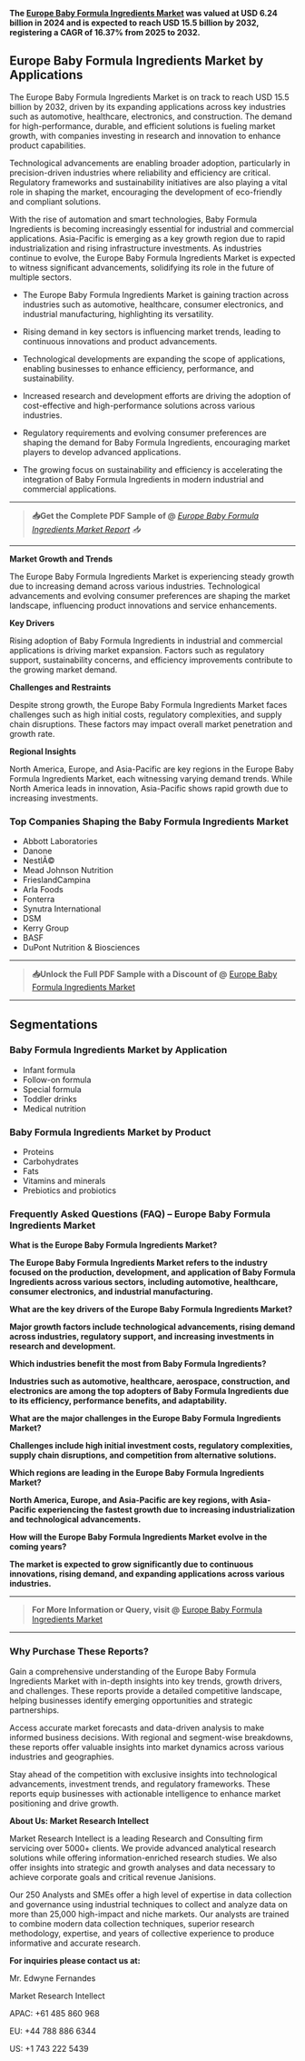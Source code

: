 <p><strong>The <a href="https://www.marketresearchintellect.com/download-sample/?rid=472904&amp;utm_source=Pulse-April-Europe&amp;utm_medium=852">Europe Baby Formula Ingredients Market</a> was valued at USD 6.24 billion in 2024 and is expected to reach USD 15.5 billion by 2032, registering a CAGR of 16.37% from 2025 to 2032.</strong></p><h2>Europe Baby Formula Ingredients Market by Applications&nbsp;</h2><p><p>The Europe Baby Formula Ingredients Market is on track to reach USD 15.5 billion by 2032, driven by its expanding applications across key industries such as automotive, healthcare, electronics, and construction. The demand for high-performance, durable, and efficient solutions is fueling market growth, with companies investing in research and innovation to enhance product capabilities.</p><p>Technological advancements are enabling broader adoption, particularly in precision-driven industries where reliability and efficiency are critical. Regulatory frameworks and sustainability initiatives are also playing a vital role in shaping the market, encouraging the development of eco-friendly and compliant solutions.</p><p>With the rise of automation and smart technologies, Baby Formula Ingredients is becoming increasingly essential for industrial and commercial applications. Asia-Pacific is emerging as a key growth region due to rapid industrialization and rising infrastructure investments. As industries continue to evolve, the Europe Baby Formula Ingredients Market is expected to witness significant advancements, solidifying its role in the future of multiple sectors.</p></p><ul><li><p>The Europe Baby Formula Ingredients Market is gaining traction across industries such as automotive, healthcare, consumer electronics, and industrial manufacturing, highlighting its versatility.</p></li><li><p>Rising demand in key sectors is influencing market trends, leading to continuous innovations and product advancements.</p></li><li><p>Technological developments are expanding the scope of applications, enabling businesses to enhance efficiency, performance, and sustainability.</p></li><li><p>Increased research and development efforts are driving the adoption of cost-effective and high-performance solutions across various industries.</p></li><li><p>Regulatory requirements and evolving consumer preferences are shaping the demand for Baby Formula Ingredients, encouraging market players to develop advanced applications.</p></li><li><p>The growing focus on sustainability and efficiency is accelerating the integration of Baby Formula Ingredients in modern industrial and commercial applications.</p></li></ul><hr /><blockquote><p><strong><span class="font-[700]">📥Get the Complete PDF Sample of @ </span></strong><em><span class="font-[700]"><a href="https://www.marketresearchintellect.com/download-sample/?rid=472904&amp;utm_source=Pulse-April-Europe&amp;utm_medium=852" target="_blank" data-tracking-control-name="article-ssr-frontend-pulse_little-text-block" data-tracking-will-navigate="" data-test-link="">Europe Baby Formula Ingredients Market Report</a>&nbsp;📥</span></em></p></blockquote><hr /><p class="" data-start="77" data-end="360"><strong data-start="77" data-end="105">Market Growth and Trends</strong></p><p class="" data-start="77" data-end="360">The Europe Baby Formula Ingredients Market is experiencing steady growth due to increasing demand across various industries. Technological advancements and evolving consumer preferences are shaping the market landscape, influencing product innovations and service enhancements.</p><p class="" data-start="362" data-end="606"><strong data-start="362" data-end="377">Key Drivers</strong></p><p class="" data-start="362" data-end="606">Rising adoption of Baby Formula Ingredients in industrial and commercial applications is driving market expansion. Factors such as regulatory support, sustainability concerns, and efficiency improvements contribute to the growing market demand.</p><p class="" data-start="608" data-end="849"><strong data-start="608" data-end="637">Challenges and Restraints</strong></p><p class="" data-start="608" data-end="849">Despite strong growth, the Europe Baby Formula Ingredients Market faces challenges such as high initial costs, regulatory complexities, and supply chain disruptions. These factors may impact overall market penetration and growth rate.</p><p class="" data-start="851" data-end="1095"><strong data-start="851" data-end="872">Regional Insights</strong></p><p class="" data-start="851" data-end="1095">North America, Europe, and Asia-Pacific are key regions in the Europe Baby Formula Ingredients Market, each witnessing varying demand trends. While North America leads in innovation, Asia-Pacific shows rapid growth due to increasing investments.</p><p><h3>Top Companies Shaping the Baby Formula Ingredients Market </h3><ul><li>Abbott Laboratories</li><li> Danone</li><li> NestlÃ©</li><li> Mead Johnson Nutrition</li><li> FrieslandCampina</li><li> Arla Foods</li><li> Fonterra</li><li> Synutra International</li><li> DSM</li><li> Kerry Group</li><li> BASF</li><li> DuPont Nutrition & Biosciences</li></ul></p><hr /><blockquote><p><strong>📥Unlock the Full PDF Sample with a Discount of @</strong> <a href="https://www.marketresearchintellect.com/ask-for-discount/?rid=472904&amp;utm_source=Pulse-April-Europe&amp;utm_medium=852">Europe Baby Formula Ingredients Market</a></p></blockquote><hr /><p><h2>Segmentations</h2><h3>Baby Formula Ingredients Market by Application</h3><ul><li>Infant formula</li><li> Follow-on formula</li><li> Special formula</li><li> Toddler drinks</li><li> Medical nutrition</li></ul><h3>Baby Formula Ingredients Market by Product</h3><ul><li>Proteins</li><li> Carbohydrates</li><li> Fats</li><li> Vitamins and minerals</li><li> Prebiotics and probiotics</li></ul></p><h3><strong>Frequently Asked Questions (FAQ) &ndash; Europe Baby Formula Ingredients Market</strong></h3><p><strong>What is the Europe Baby Formula Ingredients Market?</strong></p><p><strong>The Europe Baby Formula Ingredients Market refers to the industry focused on the production, development, and application of Baby Formula Ingredients across various sectors, including automotive, healthcare, consumer electronics, and industrial manufacturing.</strong></p><p><strong>What are the key drivers of the Europe Baby Formula Ingredients Market?</strong></p><p><strong>Major growth factors include technological advancements, rising demand across industries, regulatory support, and increasing investments in research and development.</strong></p><p><strong>Which industries benefit the most from Baby Formula Ingredients?</strong></p><p><strong>Industries such as automotive, healthcare, aerospace, construction, and electronics are among the top adopters of Baby Formula Ingredients due to its efficiency, performance benefits, and adaptability.</strong></p><p><strong>What are the major challenges in the Europe Baby Formula Ingredients Market?</strong></p><p><strong>Challenges include high initial investment costs, regulatory complexities, supply chain disruptions, and competition from alternative solutions.</strong></p><p><strong>Which regions are leading in the Europe Baby Formula Ingredients Market?</strong></p><p><strong>North America, Europe, and Asia-Pacific are key regions, with Asia-Pacific experiencing the fastest growth due to increasing industrialization and technological advancements.</strong></p><p><strong>How will the Europe Baby Formula Ingredients Market evolve in the coming years?</strong></p><p><strong>The market is expected to grow significantly due to continuous innovations, rising demand, and expanding applications across various industries.</strong></p><hr /><blockquote><p><span class="font-[700]"><strong>For More Information or Query, visit&nbsp;@</strong>&nbsp;</span><span class="font-[700]"><a href="https://www.marketresearchintellect.com/product/baby-formula-ingredients-market-size-and-forecast/?utm_source=Linkedin&utm_medium=852" target="_blank" data-tracking-control-name="article-ssr-frontend-pulse_little-text-block" data-tracking-will-navigate="" data-test-link="">Europe Baby Formula Ingredients Market</a></span></p></blockquote><hr /><h3><strong data-start="0" data-end="31">Why Purchase These Reports?</strong></h3><p class="" data-start="35" data-end="297">Gain a comprehensive understanding of the Europe Baby Formula Ingredients Market with in-depth insights into key trends, growth drivers, and challenges. These reports provide a detailed competitive landscape, helping businesses identify emerging opportunities and strategic partnerships.</p><p class="" data-start="299" data-end="540">Access accurate market forecasts and data-driven analysis to make informed business decisions. With regional and segment-wise breakdowns, these reports offer valuable insights into market dynamics across various industries and geographies.</p><p class="" data-start="542" data-end="784">Stay ahead of the competition with exclusive insights into technological advancements, investment trends, and regulatory frameworks. These reports equip businesses with actionable intelligence to enhance market positioning and drive growth.</p><p><strong><span class="font-[700]">About Us: Market Research Intellect</span></strong></p><p><span class="">Market Research Intellect is a leading Research and Consulting firm servicing over 5000+ clients. We provide advanced analytical research solutions while offering information-enriched research studies.&nbsp;</span>We also offer insights into strategic and growth analyses and data necessary to achieve corporate goals and critical revenue Janisions.</p><p><span class="">Our 250 Analysts and SMEs offer a high level of expertise in data collection and governance using industrial techniques to collect and analyze data on more than 25,000 high-impact and niche markets. Our analysts are trained to combine modern data collection techniques, superior research methodology, expertise, and years of collective experience to produce informative and accurate research.</span></p><p><strong>For inquiries please contact us at:</strong></p><p>Mr. Edwyne Fernandes</p><p>Market Research Intellect</p><p>APAC: +61 485 860 968</p><p>EU: +44 788 886 6344</p><p>US: +1 743 222 5439</p>